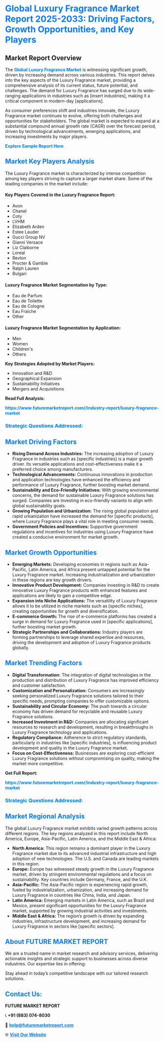 <h1 style="color: #007BFF;">Global Luxury Fragrance Market Report 2025-2033: Driving Factors, Growth Opportunities, and Key Players</h1>

<section id="overview">
<h2>Market Report Overview</h2>
<p>The <a href="https://www.futuremarketreport.com//industry-report/luxury-fragrance-market" style="color: #007BFF; text-decoration: none;"><strong>Global Luxury Fragrance Market</strong></a> is witnessing significant growth, driven by increasing demand across various industries. This report delves into the key aspects of the Luxury Fragrance market, providing a comprehensive analysis of its current status, future potential, and challenges. The demand for Luxury Fragrance has surged due to its wide-ranging applications in industries such as [insert industries], making it a critical component in modern-day [applications].</p>
<p>As consumer preferences shift and industries innovate, the Luxury Fragrance market continues to evolve, offering both challenges and opportunities for stakeholders. The global market is expected to expand at a substantial compound annual growth rate (CAGR) over the forecast period, driven by technological advancements, emerging applications, and increasing investments by major players.</p>
</section>

<section id="overview">
<p><a href="https://www.futuremarketreport.com//request-sample/reportId=83636" style="color: #007BFF; text-decoration: none;"><strong>Explore Sample Report Here</strong></a></p>
</section>

<section id="key-players">
<h2 style="color: #007BFF;">Market Key Players Analysis</h2>
<p>The Luxury Fragrance market is characterized by intense competition among key players striving to capture a larger market share. Some of the leading companies in the market include:</p>
<h4>Key Players Covered in the Luxury Fragrance Report:</h4>
<ul><li>Avon</li><li>Chanel</li><li>Coty</li><li>LVHM</li><li>Elizabeth Arden</li><li>Estee Lauder</li><li>Gucci Group NV</li><li>Gianni Versace</li><li>Liz Claiborne</li><li>Loreal</li><li>Revlon</li><li>Procter &amp; Gamble</li><li>Ralph Lauren</li><li>Bulgari</li></ul>
<h4>Luxury Fragrance Market Segmentation by Type:</h4>
<ul><li>Eau de Parfum</li><li>Eau de Toilette</li><li>Eau de Cologne</li><li>Eau Fraiche</li><li>Other</li></ul>

<h4>Luxury Fragrance Market Segmentation by Application:</h4>
<ul><li>Men</li><li>Women</li><li>Children&#039;s</li><li>Others</li></ul>
<p><strong>Key Strategies Adopted by Market Players:</strong></p>
<ul>
<li>Innovation and R&D</li>
<li>Geographical Expansion</li>
<li>Sustainability Initiatives</li>
<li>Mergers and Acquisitions</li>
</ul>
</section>

<section>
<p><strong>Read Full Analysis: </strong></p><a href="https://www.futuremarketreport.com//industry-report/luxury-fragrance-market" style="color: #007BFF; text-decoration: none;"><strong>https://www.futuremarketreport.com//industry-report/luxury-fragrance-market</strong></a>
<h3 style="color: #007BFF;">Strategic Questions Addressed:</h3>
</section>

<section id="driving-factors">
<h2 style="color: #007BFF;">Market Driving Factors</h2>
<ul>
<li><strong>Rising Demand Across Industries:</strong> The increasing adoption of Luxury Fragrance in industries such as [specific industries] is a major growth driver. Its versatile applications and cost-effectiveness make it a preferred choice among manufacturers.</li>
<li><strong>Technological Advancements:</strong> Continuous innovations in production and application technologies have enhanced the efficiency and performance of Luxury Fragrance, further boosting market demand.</li>
<li><strong>Sustainability and Eco-Friendly Initiatives:</strong> With growing environmental concerns, the demand for sustainable Luxury Fragrance solutions has surged. Companies are investing in eco-friendly variants to align with global sustainability goals.</li>
<li><strong>Growing Population and Urbanization:</strong> The rising global population and rapid urbanization have increased the demand for [specific products], where Luxury Fragrance plays a vital role in meeting consumer needs.</li>
<li><strong>Government Policies and Incentives:</strong> Supportive government regulations and incentives for industries using Luxury Fragrance have created a conducive environment for market growth.</li>
</ul>
</section>

<section id="growth-opportunities">
<h2 style="color: #007BFF;">Market Growth Opportunities</h2>
<ul>
<li><strong>Emerging Markets:</strong> Developing economies in regions such as Asia-Pacific, Latin America, and Africa present untapped potential for the Luxury Fragrance market. Increasing industrialization and urbanization in these regions are key growth drivers.</li>
<li><strong>Innovative Product Development:</strong> Companies investing in R&D to create innovative Luxury Fragrance products with enhanced features and applications are likely to gain a competitive edge.</li>
<li><strong>Expansion into Niche Applications:</strong> The versatility of Luxury Fragrance allows it to be utilized in niche markets such as [specific niches], creating opportunities for growth and diversification.</li>
<li><strong>E-commerce Growth:</strong> The rise of e-commerce platforms has created a surge in demand for Luxury Fragrance used in [specific applications], further boosting market growth.</li>
<li><strong>Strategic Partnerships and Collaborations:</strong> Industry players are forming partnerships to leverage shared expertise and resources, driving the development and adoption of Luxury Fragrance products globally.</li>
</ul>
</section>

<section id="trending-factors">
<h2 style="color: #007BFF;">Market Trending Factors</h2>
<ul>
<li><strong>Digital Transformation:</strong> The integration of digital technologies in the production and distribution of Luxury Fragrance has improved efficiency and customer satisfaction.</li>
<li><strong>Customization and Personalization:</strong> Consumers are increasingly seeking personalized Luxury Fragrance solutions tailored to their specific needs, prompting companies to offer customizable options.</li>
<li><strong>Sustainability and Circular Economy:</strong> The push towards a circular economy has driven demand for recyclable and reusable Luxury Fragrance solutions.</li>
<li><strong>Increased Investment in R&D:</strong> Companies are allocating significant resources to research and development, resulting in breakthroughs in Luxury Fragrance technology and applications.</li>
<li><strong>Regulatory Compliance:</strong> Adherence to strict regulatory standards, particularly in industries like [specific industries], is influencing product development and quality in the Luxury Fragrance market.</li>
<li><strong>Focus on Cost-Effectiveness:</strong> Businesses are exploring cost-efficient Luxury Fragrance solutions without compromising on quality, making the market more competitive.</li>
</ul>
</section>

<section>
<p><strong>Get Full Report: </strong></p><a href="https://www.futuremarketreport.com//industry-report/luxury-fragrance-market" style="color: #007BFF; text-decoration: none;"><strong>https://www.futuremarketreport.com//industry-report/luxury-fragrance-market</strong></a>
<h3 style="color: #007BFF;">Strategic Questions Addressed:</h3>
</section>


<section id="regional-analysis">
<h2 style="color: #007BFF;">Market Regional Analysis</h2>
<p>The global Luxury Fragrance market exhibits varied growth patterns across different regions. The key regions analyzed in this report include North America, Europe, Asia-Pacific, Latin America, and the Middle East & Africa:</p>
<ul>
<li><strong>North America:</strong> This region remains a dominant player in the Luxury Fragrance market due to its advanced industrial infrastructure and high adoption of new technologies. The U.S. and Canada are leading markets in this region.</li>
<li><strong>Europe:</strong> Europe has witnessed steady growth in the Luxury Fragrance market, driven by stringent environmental regulations and a focus on sustainability. Key countries include Germany, France, and the U.K.</li>
<li><strong>Asia-Pacific:</strong> The Asia-Pacific region is experiencing rapid growth, fueled by industrialization, urbanization, and increasing demand for Luxury Fragrance in countries like China, India, and Japan.</li>
<li><strong>Latin America:</strong> Emerging markets in Latin America, such as Brazil and Mexico, present significant opportunities for the Luxury Fragrance market, supported by growing industrial activities and investments.</li>
<li><strong>Middle East & Africa:</strong> The region’s growth is driven by expanding industries, infrastructure development, and increasing demand for Luxury Fragrance in sectors like [specific sectors].</li>
</ul>
</section>

<footer>
<h2 style="color: #007BFF;">About FUTURE MARKET REPORT</h2>
<p>We are a trusted name in market research and advisory services, delivering actionable insights and strategic support to businesses across diverse industries. Our expertise lies in offering:</p>

<p>Stay ahead in today’s competitive landscape with our tailored research solutions.</p>

<h2 style="color: #007BFF;">Contact Us:</h2>
<p><strong>FUTURE MARKET REPORT</strong></p>
<p>📞 <strong>+91 (883) 074-8030</strong></p>
<p>📧 <strong><a href="mailto:help@futuremarketreport.com" style="color: #007BFF;">help@futuremarketreport.com</a></strong></p>
<p>🌐 <strong><a href="https://www.futuremarketreport.com/" style="color: #007BFF;">Visit Our Website</a></strong></p>
</footer>